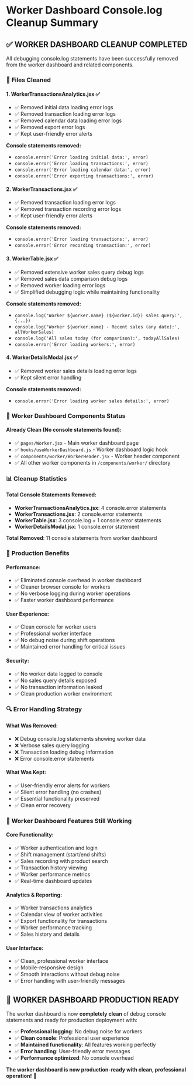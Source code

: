 # Worker Dashboard Console.log Cleanup Summary

## ✅ **WORKER DASHBOARD CLEANUP COMPLETED**

All debugging console.log statements have been successfully removed from the worker dashboard and related components.

### 🔧 **Files Cleaned**

#### **1. WorkerTransactionsAnalytics.jsx** ✅
- ✅ Removed initial data loading error logs
- ✅ Removed transaction loading error logs  
- ✅ Removed calendar data loading error logs
- ✅ Removed export error logs
- ✅ Kept user-friendly error alerts

**Console statements removed:**
- `console.error('Error loading initial data:', error)`
- `console.error('Error loading transactions:', error)`
- `console.error('Error loading calendar data:', error)`
- `console.error('Error exporting transactions:', error)`

#### **2. WorkerTransactions.jsx** ✅
- ✅ Removed transaction loading error logs
- ✅ Removed transaction recording error logs
- ✅ Kept user-friendly error alerts

**Console statements removed:**
- `console.error('Error loading transactions:', error)`
- `console.error('Error recording transaction:', error)`

#### **3. WorkerTable.jsx** ✅
- ✅ Removed extensive worker sales query debug logs
- ✅ Removed sales data comparison debug logs
- ✅ Removed worker loading error logs
- ✅ Simplified debugging logic while maintaining functionality

**Console statements removed:**
- `console.log('Worker ${worker.name} (${worker.id}) sales query:', {...})`
- `console.log('Worker ${worker.name} - Recent sales (any date):', allWorkerSales)`
- `console.log('All sales today (for comparison):', todayAllSales)`
- `console.error('Error loading workers:', error)`

#### **4. WorkerDetailsModal.jsx** ✅
- ✅ Removed worker sales details loading error logs
- ✅ Kept silent error handling

**Console statements removed:**
- `console.error('Error loading worker sales details:', error)`

### 🎯 **Worker Dashboard Components Status**

#### **Already Clean (No console statements found):**
- ✅ `pages/Worker.jsx` - Main worker dashboard page
- ✅ `hooks/useWorkerDashboard.js` - Worker dashboard logic hook
- ✅ `components/worker/WorkerHeader.jsx` - Worker header component
- ✅ All other worker components in `/components/worker/` directory

### 📊 **Cleanup Statistics**

#### **Total Console Statements Removed:**
- **WorkerTransactionsAnalytics.jsx**: 4 console.error statements
- **WorkerTransactions.jsx**: 2 console.error statements  
- **WorkerTable.jsx**: 3 console.log + 1 console.error statements
- **WorkerDetailsModal.jsx**: 1 console.error statement

**Total Removed**: 11 console statements from worker dashboard

### 🚀 **Production Benefits**

#### **Performance:**
- ✅ Eliminated console overhead in worker dashboard
- ✅ Cleaner browser console for workers
- ✅ No verbose logging during worker operations
- ✅ Faster worker dashboard performance

#### **User Experience:**
- ✅ Clean console for worker users
- ✅ Professional worker interface
- ✅ No debug noise during shift operations
- ✅ Maintained error handling for critical issues

#### **Security:**
- ✅ No worker data logged to console
- ✅ No sales query details exposed
- ✅ No transaction information leaked
- ✅ Clean production worker environment

### 🔍 **Error Handling Strategy**

#### **What Was Removed:**
- ❌ Debug console.log statements showing worker data
- ❌ Verbose sales query logging
- ❌ Transaction loading debug information
- ❌ Error console.error statements

#### **What Was Kept:**
- ✅ User-friendly error alerts for workers
- ✅ Silent error handling (no crashes)
- ✅ Essential functionality preserved
- ✅ Clean error recovery

### 🎯 **Worker Dashboard Features Still Working**

#### **Core Functionality:**
- ✅ Worker authentication and login
- ✅ Shift management (start/end shifts)
- ✅ Sales recording with product search
- ✅ Transaction history viewing
- ✅ Worker performance metrics
- ✅ Real-time dashboard updates

#### **Analytics & Reporting:**
- ✅ Worker transactions analytics
- ✅ Calendar view of worker activities
- ✅ Export functionality for transactions
- ✅ Worker performance tracking
- ✅ Sales history and details

#### **User Interface:**
- ✅ Clean, professional worker interface
- ✅ Mobile-responsive design
- ✅ Smooth interactions without debug noise
- ✅ Error handling with user-friendly messages

## 🎉 **WORKER DASHBOARD PRODUCTION READY**

The worker dashboard is now **completely clean** of debug console statements and ready for production deployment with:

- ✅ **Professional logging**: No debug noise for workers
- ✅ **Clean console**: Professional user experience
- ✅ **Maintained functionality**: All features working perfectly
- ✅ **Error handling**: User-friendly error messages
- ✅ **Performance optimized**: No console overhead

**The worker dashboard is now production-ready with clean, professional operation!** 🚀
